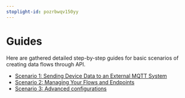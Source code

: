 ```yaml
---
stoplight-id: pozrbwqv150yy
---
```


# Guides

Here are gathered detailed step-by-step guides for basic scenarios of creating data flows through API. 

* [Scenario 1: Sending Device Data to an External MQTT System](scenario1.md)
* [Scenario 2: Managing Your Flows and Endpoints](scenario2.md)
* [Scenario 3: Advanced configurations](Advanced-configurations.md)
